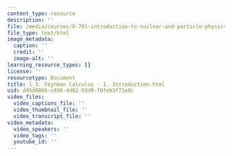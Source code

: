 ```yaml
---
content_type: resource
description: ''
file: /media/courses/8-701-introduction-to-nuclear-and-particle-physics-fall-2020/1_3-feynman-calculus-1-introduction.html
file_type: text/html
image_metadata:
  caption: ''
  credit: ''
  image-alt: ''
learning_resource_types: []
license: ''
resourcetype: Document
title: 1_3. Feynman Calculus - 1. Introduction.html
uid: d45d8866-c836-4d82-93d9-f0feb3f71e8c
video_files:
  video_captions_file: ''
  video_thumbnail_file: ''
  video_transcript_file: ''
video_metadata:
  video_speakers: ''
  video_tags: ''
  youtube_id: ''
---
```

